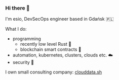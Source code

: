 ### Hi there 👋

I'm esio, DevSecOps engineer based in Gdańsk 🇵🇱

What I do:

- programming 
  - recently low level Rust 🦀
  - blockchain smart contracts 🔮
- automation, kubernetes, clusters, clouds etc. ☁️
- security 🔐

I own small consulting company: [clouddata.sh](https://clouddata.sh)
